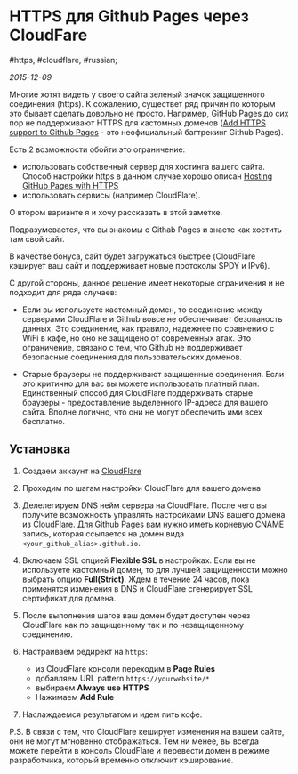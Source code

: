 # HTTPS для Github Pages через CloudFare

#https, #cloudflare, #russian;

_2015-12-09_

Многие хотят видеть у своего сайта зеленый значок защищенного соединения (https).
К сожалению, существет ряд причин по которым это бывает сделать довольно не просто. Например, GitHub Pages до сих 
пор не поддерживают HTTPS для кастомных доменов 
([Add HTTPS support to Github Pages](https://github.com/isaacs/github/issues/156) - это неофициальный багтрекинг 
Github Pages).

Есть 2 возможности обойти это ограничение:
* использовать собственный сервер для хостинга вашего сайта. Способ настройки https в данном случае хорошо описан 
[Hosting GitHub Pages with HTTPS](https://outcoldman.com/en/archive/2015/08/30/hosting-github-pages-with-https/)
* использовать сервисы (например CloudFlare).

О втором варианте я и хочу рассказать в этой заметке.

Подразумевается, что вы знакомы с Githab Pages и знаете как хостить там свой сайт.

В качестве бонуса, сайт будет загружаться быстрее (CloudFlare кэширует ваш сайт и поддерживает новые протоколы 
SPDY и IPv6).

С другой стороны, данное решение имеет некоторые ограничения и не подходит для ряда случаев:

* Если вы используете кастомный домен, то соединение между серверами CloudFlare и Github вовсе 
не обеспечивает безопаность данных. Это соединение, как правило, надежнее по сравнению с WiFi в кафе, но оно
не защищено от современных  атак. Это ограничение, связано с тем, что Github не поддерживает безопасные соединения для 
пользовательских доменов.

* Старые браузеры не поддерживают защищенные соединения. Если это критично для вас вы можете использовать платный план.
Единственный способ для CloudFlare поддерживать старые браузеры - предоставление выделенного IP-адреса для вашего 
сайта. Вполне логично, что они не могут обеспечить ими всех бесплатно.

## Установка

1. Создаем аккаунт на [CloudFlare](https://www.cloudflare.com/)
2. Проходим по шагам настройки CloudFlare для вашего домена
3. Делелегируем DNS нейм сервера на CloudFlare. 
После чего вы получите возможность управлять настройками DNS вашего домена из CloudFlare. 
Для Github Pages вам нужно иметь корневую CNAME запись, которая ссылается на домен 
вида ```<your_github_alias>.github.io```.
4. Включаем SSL опцией **Flexible SSL** в настройках. Если вы не используете кастомный домен, то для лучшей 
защищенности можно выбрать опцию **Full(Strict)**. Ждем в течение 24 часов, пока применятся изменения в DNS и 
CloudFlare сгенерирует SSL сертификат для домена.
5. После выполнения шагов ваш домен будет доступен через CloudFlare как по защищенному так и по незащищенному
соединению.
6. Настраиваем редирект на  ```https```:

    * из CloudFlare консоли переходим в **Page Rules**
    * добавляем URL pattern ```https://yourwebsite/*```
    * выбираем **Always use HTTPS**
    * Нажимаем **Add Rule**

7. Наслаждаемся результатом и идем пить кофе.

P.S. В связи с тем, что CloudFlare кеширует изменения на вашем сайте, они не могут мгновенно отображаться.
Тем ни менее, вы всегда можете перейти в консоль CloudFlare и перевести домен в режиме разработчика, 
который временно отключит кэширование.
    